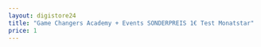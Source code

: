 ```yaml
---
layout: digistore24
title: "Game Changers Academy + Events SONDERPREIS 1€ Test Monatstar"
price: 1
---
```

